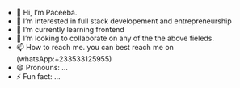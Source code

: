 - 👋 Hi, I’m Paceeba.
- 👀 I’m interested in full stack developement and entrepreneurship
- 🌱 I’m currently learning frontend
- 💞️ I’m looking to collaborate on any of the the above fieleds.
- 📫 How to reach me. you can best reach me on (whatsApp:+233533125955)
- 😄 Pronouns: ...
- ⚡ Fun fact: ...

<!---
Paceeba-Rick/Paceeba-Rick is a ✨ special ✨ repository because its `README.md` (this file) appears on your GitHub profile.
You can click the Preview link to take a look at your changes.
--->
